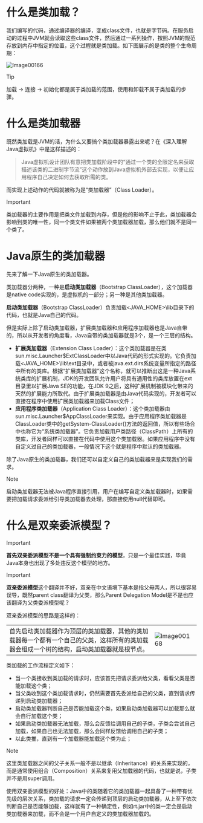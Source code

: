 # 什么是类加载？

我们编写的代码，通过编译器的编译，变成class文件，也就是字节码。在服务启动的过程中JVM就会读取这些class文件，然后通过一系列操作，按照JVM的规范存放到内存中指定的位置，这个过程就是类加载。如下图展示的是类的整个生命周期：

![Image00166](https://github.com/user-attachments/assets/0b554d29-46ff-497e-83ff-5c0595b244e6)

> [!TIP]
> 加载 → 连接 → 初始化都是属于类加载的范围，使用和卸载不属于类加载的步骤。

# 什么是类加载器

既然类加载是JVM的活，为什么又要搞个类加载器暴露出来呢？在《深入理解Java虚拟机》中是这样描述的：

> Java虚拟机设计团队有意把类加载阶段中的“通过一个类的全限定名来获取描述该类的二进制字节流”这个动作放到Java虚拟机外部去实现，以便让应用程序自己决定如何去获取所需的类。
> 

而实现上述动作的代码就被称为是“类加载器”（Class Loader）。

> [!IMPORTANT]
> 类加载器的主要作用是把类文件加载到内存，但是他的影响不止于此，类加载器会影响到类的唯一性，同一个类文件如果被两个类加载器加载，那么他们就不是同一个类了。

# Java原生的类加载器

先来了解一下Java原生的类加载器。

类加载器分两种，一种是**启动类加载器**（Bootstrap ClassLoader），这个加载器是native code实现的，是虚拟机的一部分；另一种是其他类加载器。

**启动类加载器**（Bootstrap ClassLoader）负责加载<JAVA_HOME>\lib目录下的代码，也就是Java自己的代码。

但是实际上除了启动类加载器，扩展类加载器和应用程序加载器也是Java自带的，所以从开发者的角度看，Java自带的类加载器就是3个，是一个三层的结构。

- **扩展类加载器**（Extension Class Loader）：这个类加载器是在类sun.misc.Launcher$ExtClassLoader中以Java代码的形式实现的。它负责加载<JAVA_HOME>\lib\ext目录中，或者被java.ext.dirs系统变量所指定的路径中所有的类库。根据“扩展类加载器”这个名称，就可以推断出这是一种Java系统类库的扩展机制，JDK的开发团队允许用户将具有通用性的类库放置在ext目录里以扩展Java SE的功能，在JDK 9之后，这种扩展机制被模块化带来的天然的扩展能力所取代。由于扩展类加载器是由Java代码实现的，开发者可以直接在程序中使用扩展类加载器来加载Class文件；
- **应用程序类加载器**（Application Class Loader）：这个类加载器由sun.misc.Launcher$AppClassLoader来实现。由于应用程序类加载器是ClassLoader类中的getSystem-ClassLoader()方法的返回值，所以有些场合中也称它为“系统类加载器”。它负责加载用户类路径（ClassPath）上所有的类库，开发者同样可以直接在代码中使用这个类加载器。如果应用程序中没有自定义过自己的类加载器，一般情况下这个就是程序中默认的类加载器。

除了Java原生的类加载器，我们还可以自定义自己的类加载器来是实现我们的需求。

> [!NOTE]

启动类加载器无法被Java程序直接引用，用户在编写自定义类加载器时，如果需要把加载请求委派给引导类加载器去处理，那直接使用null代替即可。

# 什么是双亲委派模型？

> [!IMPORTANT]
> **首先双亲委派模型不是一个具有强制约束力的模型**，只是一个最佳实践，毕竟Java本身也出现了多处违反这个模型的地方。

> [!IMPORTANT]
> **双亲委派模型**这个翻译并不好，双亲在中文语境下基本是指父母两人，所以很容易误导，既然parent class翻译为父类，那么Parent Delegation Model是不是也应该翻译为父类委派模型呢？

双亲委派模型的思路是这样的：

<html><table frame=void style="margin-left: auto; margin-right: auto;"><tr><td>
首先启动类加载器作为顶层的类加载器，其他的类加载器每一个都有一个自己的父类，这样所有的类加载器会组成一个树的结构，启动类加载器就是根节点。
</td><td>

![Image00168](https://github.com/user-attachments/assets/4ab985e2-1332-4ac8-afff-c29261355495)

</td></tr></table></html>

类加载的工作流程定义如下：

- 当一个类接收到类加载的请求时，应该首先把请求委派给父类，看看父类是否能加载这个类；
- 当父类收到这个类加载请求时，仍然需要首先委派给自己的父类，直到请求传递到启动类加载器；
- 启动类加载器判断自己是否能加载这个类，如果启动类加载器可以加载那么就会自行加载这个类；
- 如果启动类加载器无法加载，那么会反馈给调用自己的子类，子类会尝试自己加载，如果自己也无法加载，那么会同样反馈给调用自己的子类；
- 以此类推，直到有一个加载器能加载这个类为止；

> [!NOTE]
> 这里类加载器之间的父子关系一般不是以继承（Inheritance）的关系来实现的，而是通常使用组合（Composition）关系来复用父加载器的代码，也就是说，子类并不是用super调用。

使用双亲委派模型的好处：Java中的类随着它的类加载器一起具备了一种带有优先级的层次关系，类加载的请求一定会传递到顶层的启动类加载器，从上至下依次判断自己是否能够加载，这样就有了一种确定性，例如rt.jar中的类一定会是启动类加载器来加载，而不会是一个用户自定义的类加载器加载的。